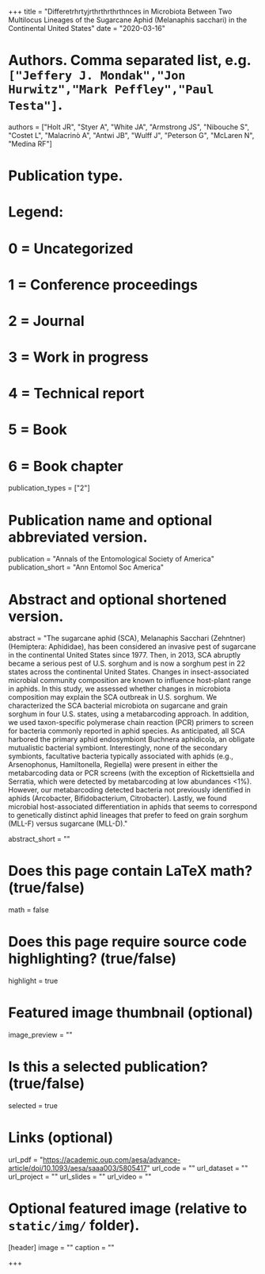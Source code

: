 +++
title = "Differetrhrtyjrthrthrthrthnces in Microbiota Between Two Multilocus Lineages of the Sugarcane Aphid (Melanaphis sacchari) in the Continental United States"
date = "2020-03-16"

# Authors. Comma separated list, e.g. `["Jeffery J. Mondak","Jon Hurwitz","Mark Peffley","Paul Testa"]`.
authors = ["Holt JR", "Styer A", "White JA", "Armstrong JS", "Nibouche S", "Costet L", "Malacrinò A", "Antwi JB", "Wulff J", "Peterson G", "McLaren N", "Medina RF"]

# Publication type.
# Legend:
# 0 = Uncategorized
# 1 = Conference proceedings
# 2 = Journal
# 3 = Work in progress
# 4 = Technical report
# 5 = Book
# 6 = Book chapter
publication_types = ["2"]

# Publication name and optional abbreviated version.
publication = "Annals of the Entomological Society of America"
publication_short = "Ann Entomol Soc America"

# Abstract and optional shortened version.
abstract = "The sugarcane aphid (SCA), Melanaphis Sacchari (Zehntner) (Hemiptera: Aphididae), has been considered an invasive pest of sugarcane in the continental United States since 1977. Then, in 2013, SCA abruptly became a serious pest of U.S. sorghum and is now a sorghum pest in 22 states across the continental United States. Changes in insect-associated microbial community composition are known to influence host-plant range in aphids. In this study, we assessed whether changes in microbiota composition may explain the SCA outbreak in U.S. sorghum. We characterized the SCA bacterial microbiota on sugarcane and grain sorghum in four U.S. states, using a metabarcoding approach. In addition, we used taxon-specific polymerase chain reaction (PCR) primers to screen for bacteria commonly reported in aphid species. As anticipated, all SCA harbored the primary aphid endosymbiont Buchnera aphidicola, an obligate mutualistic bacterial symbiont. Interestingly, none of the secondary symbionts, facultative bacteria typically associated with aphids (e.g., Arsenophonus, Hamiltonella, Regiella) were present in either the metabarcoding data or PCR screens (with the exception of Rickettsiella and Serratia, which were detected by metabarcoding at low abundances <1%). However, our metabarcoding detected bacteria not previously identified in aphids (Arcobacter, Bifidobacterium, Citrobacter). Lastly, we found microbial host-associated differentiation in aphids that seems to correspond to genetically distinct aphid lineages that prefer to feed on grain sorghum (MLL-F) versus sugarcane (MLL-D)."

abstract_short = ""

# Does this page contain LaTeX math? (true/false)
math = false

# Does this page require source code highlighting? (true/false)
highlight = true

# Featured image thumbnail (optional)
image_preview = ""

# Is this a selected publication? (true/false)
selected = true

# Links (optional)
url_pdf = "https://academic.oup.com/aesa/advance-article/doi/10.1093/aesa/saaa003/5805417"
url_code = ""
url_dataset = ""
url_project = ""
url_slides = ""
url_video = ""

# Optional featured image (relative to `static/img/` folder).
[header]
image = ""
caption = ""

+++
